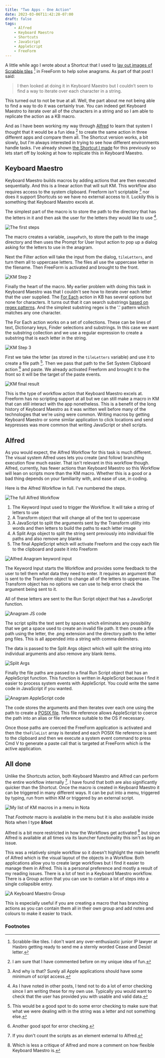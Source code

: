 ```yaml
---
title: "Two Apps - One Action"
date: 2023-03-06T11:42:28-07:00
draft: false
tags:
    - Alfred
    - Keyboard Maestro
    - Shortcuts
    - JavaScript
    - AppleScript
    - FreeForm
---
```


A little while ago I wrote about a Shortcut that I used to [lay out images of Scrabble tiles](/posts/creating-anagrams/) [^1] in FreeForm to help solve anagrams. As part of that post I said:

> I then looked at doing it in Keyboard Maestro but I couldn’t seem to find a way to iterate over each character in a string.

This turned out to not be true at all. Well, the part about me not being able to find a way to do it was certainly true. You can indeed get Keyboard Maestro to iterate over all of the characters in a string and so I am able to replicate the action as a KB macro. 

And as I have been working my way through [Alfred](https://www.alfredapp.com) to learn that system I thought that it would be a fun idea [^2] to create the same action in three different apps and compare them all. The Shortcut version works, a bit slowly, but I'm always interested in trying to see how different environments handle tasks. I've already shown [the Shortcut I made](/posts/creating-anagrams/) for this previously so lets start off by looking at how to replicate this in Keyboard Maestro.

## Keyboard Maestro

Keyboard Maestro builds macros by adding actions that are then executed sequentially. And this is a  linear action that will suit KM. This workflow also requires access to the system clipboard. Freeform isn't scriptable [^6] nor does it support Shortcuts so we have no external access to it. Luckily this is something that Keyboard Maestro excels at. 

The simplest part of the macro is to store the path to the directory that has the letters in it and then ask the user for the letters they would like to use [^3].

![The first steps](/images/KMStep1.jpg)

The macro creates a variable, `imagePath`, to store the path to the image directory and then uses the Prompt for User Input action to pop up a dialog asking for the letters to use in the anagram. 

Next the Filter action will take the input from the dialog, `tileLetters`, and turn them all to uppercase letters. The files all use the uppercase letter in the filename. Then FreeForm is activated and brought to the front.

![KM Step 2](/images/KMStep2.jpg)

Finally the heart of the macro. My earlier problem with doing this task in Keyboard Maestro was that I couldn't see how to iterate over each letter that the user supplied. The [For Each](https://wiki.keyboardmaestro.com/action/For_Each) action in KB has several options but none for characters. It turns out that it can search substrings [based on regex patterns](https://wiki.keyboardmaestro.com/Regular_Expressions#Examples). And the simplest substring regex is the '.' pattern which matches any one character.

The For Each action works on a set of collections. These can be lines of text, Dictionary keys, Finder selections and substrings. In this case we want the substring collection and we use a regular expression to create a substring that is each letter in the string.
 
![KM Step 3](/images/KMStep3.jpg)

First we take the letter (as stored in the `tileLetters` variable) and use it to create a file path [^4]. Then we pass that path to the Set System Clipboard action [^5] and paste. We already activated Freeform and brought it to the front so it will be the target of the paste events. 

![KM final result](/images/KMFinal.jpg)

This is the type of workflow action that Keyboard Maestro excels at. Freeform has no scripting support at all but we can still make a macro in KM that can still interact with the app nonetheless. This is a benefit of the long history of Keyboard Maestro as it was written well before many of the technologies that we're using were common. Writing macros by getting Keyboard Maestro or some similar application to click locations and send keypresses was more common that writing JavaScript or shell scripts. 

## Alfred

As you would expect, the Alfred Workflow for this task is much different. The visual system Alfred uses lets you create (and follow) branching execution flow much easier. That isn't relevant in this workflow though. Alfred, currently, has fewer actions than Keyboard Maestro so this Workflow will lean on scripts more than the KM macro. Whether this is a good or a bad thing depends on your familiarity with, and ease of use, in coding. 

Here is the Alfred Workflow in full. I've numbered the steps.

![The full Alfred Workflow](/images/AlfredWorkflowAnagrams.jpg)

1. The Keyword Input used to trigger the Workflow. It will take a string of letters to use
2. A Transform object that will change all of the text to uppercase
3. A JavaScript to split the arguments sent by the Transform utility into words and then letters to build the paths to each letter image
4. A Split Args object to split the string sent previously into individual file paths and also remove any blanks
5. The final AppleScript which will activate Freeform and the copy each file to the clipboard and paste it into Freeform

![Alfred Anagram keyword input](/images/AlfredAnagramUOI.jpg)

The Keyword Input starts the Workflow and provides some feedback to the user to tell them what data they need to enter. It requires an argument that is sent to the Transform object to change all of the letters to uppercase. The Transform object has no options we can use to help error check the argument being sent to it.

All of these letters are sent to the Run Script object that has a JavaScript function. 

![Anagram JS code](/images/AnagramJSCode.jpg)

The script splits the text sent by spaces which eliminates any possibility that we get a space used to create an invalid file path. It then create a file path using the letter, the .png extension and the directory path to the letter png files. This is all appended into a string with comma delimiters.

The data is passed to the Split Args object which will split the string into individual arguments and also remove any blank items.

![Split Args](/images/AnagramSplitArgs.jpg)

Finally the file paths are passed to a final Run Script object that has an AppleScript function. This function is written in AppleScript because I find it easier to process system events with AppleScript. You could write the same code in JavaScript if you wanted. 

![Anagram AppleScript code](/images/AnagramASCode.jpg)

The code stores the arguments and then iterates over each one using the path to create a [POSIX file](https://developer.apple.com/library/archive/documentation/LanguagesUtilities/Conceptual/MacAutomationScriptingGuide/ReferenceFilesandFolders.html). This file reference allows AppleScript to coerce the path into an alias or file reference suitable to the OS if necessary. 

Once those paths are coerced the FreeForm application is activated and then the `theFileList` array is iterated and each POSIX file reference is sent to the clipboard and then we execute a system event command to press Cmd V to generate a paste call that is targeted at FreeForm which is the active application. 

## All done

Unlike the Shortcuts action, both Keyboard Maestro and Alfred can perform the entire workflow internally [^7]. I have found that both are also significantly quicker than the Shortcut. Once the macro is created in Keyboard Maestro it can be triggered in many different ways. It can be put into a menu, triggered by typing, run from within KM or triggered by an external script. 

![My list of KM macros in a menu in Nota](/images/NotaFootnoteMenu.jpg)

That _Footnote_ macro is available in the menu but it is also available inside Nota when I type **&amp;foot**

Alfred is a bit more restricted in how the Workflows get activated [^8] but since Alfred is available at all times via its launcher functionality this isn't as big an issue. 

This was a relatively simple workflow so it doesn't highlight the main benefit of Alfred which is the visual layout of the objects in a Workflow. Both applications allow you to create large workflows but I find it easier to manage them in Alfred. This is a personal preference and mostly a result of my reading issues. There is a lot of text in a Keyboard Maestro workflow. There is a Group action that you can use to contain a lot of steps into a single collapsible entry. 

![A Keyboard Maestro Group](/images/KMGroup.jpg)

This is especially useful if you are creating a macro that has branching actions as you can contain them all in their own group and add notes and colours to make it easier to track. 

### Footnotes

[^1]: Scrabble-like tiles. I don't want any over-enthusiastic junior IP lawyer at Hasbro getting ready to send me a sternly worded Cease and Desist letter. 

[^2]: I am sure that I have commented before on my unique idea of fun.

[^3]: As I have noted in other posts, I tend not to do a lot of error checking since I am writing these for my own use. Typically you would want to check that the user has provided you with usable and valid data. 

[^4]: This would be a good spot to do some error checking to make sure that what we were dealing with in the string was a letter and not something else.

[^5]: Another good spot for error checking.

[^6]: And why is that? Surely all Apple applications should have some minimum of script access. 

[^7]: If you don't count the scripts as an element external to Alfred. 

[^8]: Which is less a critique of Alfred and more a comment on how flexible Keyboard Maestro is.
